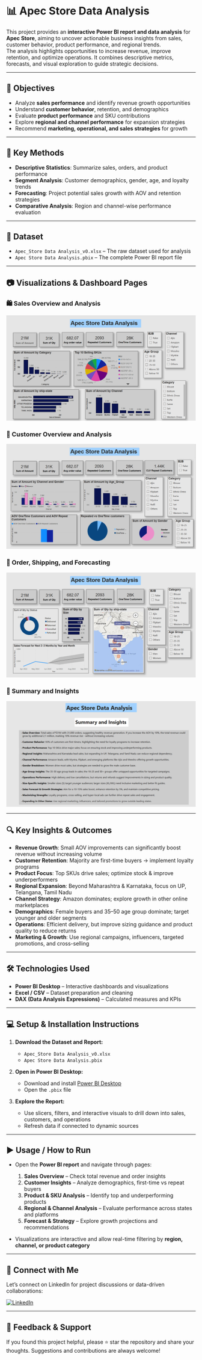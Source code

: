 # 📊 Apec Store Data Analysis

This project provides an **interactive Power BI report and data analysis** for **Apec Store**, aiming to uncover actionable business insights from sales, customer behavior, product performance, and regional trends.  
The analysis highlights opportunities to increase revenue, improve retention, and optimize operations. It combines descriptive metrics, forecasts, and visual exploration to guide strategic decisions.

---

## 🎯 Objectives

- Analyze **sales performance** and identify revenue growth opportunities  
- Understand **customer behavior**, retention, and demographics  
- Evaluate **product performance** and SKU contributions  
- Explore **regional and channel performance** for expansion strategies  
- Recommend **marketing, operational, and sales strategies** for growth

---

## 📌 Key Methods

- **Descriptive Statistics**: Summarize sales, orders, and product performance  
- **Segment Analysis**: Customer demographics, gender, age, and loyalty trends  
- **Forecasting**: Project potential sales growth with AOV and retention strategies  
- **Comparative Analysis**: Region and channel-wise performance evaluation  

---

## 📁 Dataset

- `Apec_Store Data Analysis_v0.xlsx` – The raw dataset used for analysis  
- `Apec Store Data Analysis.pbix` – The complete Power BI report file

---

## 📷 Visualizations & Dashboard Pages

### 🛍️ Sales Overview and Analysis
![Sales Overview](images/Sales%20Overview%20and%20Analysis.png)

### 👥 Customer Overview and Analysis
![Customer Overview](images/Customer%20Overview%20and%20Analysis.png)

### 🚚 Order, Shipping, and Forecasting
![Order & Forecasting](images/Order,%20Shipping%20and%20Forecasting.png)

### 📌 Summary and Insights
![Summary and Insights](images/Summary%20and%20Insights.png)

---

## 🔍 Key Insights & Outcomes

- **Revenue Growth**: Small AOV improvements can significantly boost revenue without increasing volume  
- **Customer Retention**: Majority are first-time buyers → implement loyalty programs  
- **Product Focus**: Top SKUs drive sales; optimize stock & improve underperformers  
- **Regional Expansion**: Beyond Maharashtra & Karnataka, focus on UP, Telangana, Tamil Nadu  
- **Channel Strategy**: Amazon dominates; explore growth in other online marketplaces  
- **Demographics**: Female buyers and 35–50 age group dominate; target younger and older segments  
- **Operations**: Efficient delivery, but improve sizing guidance and product quality to reduce returns  
- **Marketing & Growth**: Use regional campaigns, influencers, targeted promotions, and cross-selling

---

## 🛠️ Technologies Used

- **Power BI Desktop** – Interactive dashboards and visualizations  
- **Excel / CSV** – Dataset preparation and cleaning  
- **DAX (Data Analysis Expressions)** – Calculated measures and KPIs  

---

## 💻 Setup & Installation Instructions

1. **Download the Dataset and Report:**  
   - `Apec_Store Data Analysis_v0.xlsx`  
   - `Apec Store Data Analysis.pbix`  

2. **Open in Power BI Desktop:**  
   - Download and install [Power BI Desktop](https://powerbi.microsoft.com/)  
   - Open the `.pbix` file  

3. **Explore the Report:**  
   - Use slicers, filters, and interactive visuals to drill down into sales, customers, and operations  
   - Refresh data if connected to dynamic sources  

---

## ▶️ Usage / How to Run

- Open the **Power BI report** and navigate through pages:  
  1. **Sales Overview** – Check total revenue and order insights  
  2. **Customer Insights** – Analyze demographics, first-time vs repeat buyers  
  3. **Product & SKU Analysis** – Identify top and underperforming products  
  4. **Regional & Channel Analysis** – Evaluate performance across states and platforms  
  5. **Forecast & Strategy** – Explore growth projections and recommendations  

- Visualizations are interactive and allow real-time filtering by **region, channel, or product category**  

---

## 🔗 Connect with Me

Let’s connect on LinkedIn for project discussions or data-driven collaborations:

[![LinkedIn](https://img.shields.io/badge/LinkedIn-Profile-blue?logo=linkedin)](https://www.linkedin.com/in/indu-r-3a3767170/)

---

## 🙌 Feedback & Support

If you found this project helpful, please ⭐ star the repository and share your thoughts. Suggestions and contributions are always welcome!
